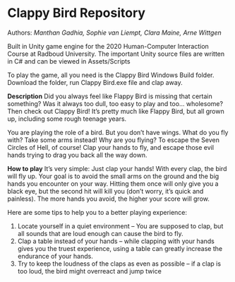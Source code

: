 # Clappy Bird Repository

Authors: *Manthan Gadhia, Sophie van Liempt, Clara Maine, Arne Wittgen*

Built in Unity game engine for the 2020 Human-Computer Interaction Course at Radboud University.
The important Unity source files are written in C# and can be viewed in Assets/Scripts

To play the game, all you need is the Clappy Bird Windows Build folder. Download the folder, run Clappy Bird.exe file and clap away.

**Description**
Did you always feel like Flappy Bird is missing that certain something? Was it always too dull, too 
easy to play and too… wholesome? Then check out Clappy Bird! It’s pretty much like Flappy Bird, but 
all grown up, including some rough teenage years.

You are playing the role of a bird. But you don’t have wings. What do you fly with? Take some arms 
instead! Why are you flying? To escape the Seven Circles of Hell, of course! Clap your hands to fly, 
and escape those evil hands trying to drag you back all the way down.

**How to play**
It’s very simple: Just clap your hands! With every clap, the bird will fly up. Your goal is to avoid the 
small arms on the ground and the big hands you encounter on your way. Hitting them once will only 
give you a black eye, but the second hit will kill you (don’t worry, it’s quick and painless). The more 
hands you avoid, the higher your score will grow.

Here are some tips to help you to a better playing experience:
1. Locate yourself in a quiet environment – You are supposed to clap, but all sounds that are 
loud enough can cause the bird to fly.
2. Clap a table instead of your hands – while clapping with your hands gives you the truest 
experience, using a table can greatly increase the endurance of your hands.
3. Try to keep the loudness of the claps as even as possible – if a clap is too loud, the bird might 
overreact and jump twice
